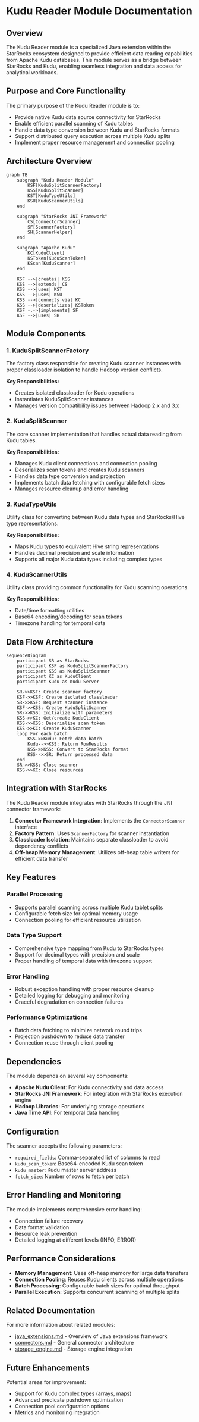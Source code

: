 # Kudu Reader Module Documentation

## Overview

The Kudu Reader module is a specialized Java extension within the StarRocks ecosystem designed to provide efficient data reading capabilities from Apache Kudu databases. This module serves as a bridge between StarRocks and Kudu, enabling seamless integration and data access for analytical workloads.

## Purpose and Core Functionality

The primary purpose of the Kudu Reader module is to:
- Provide native Kudu data source connectivity for StarRocks
- Enable efficient parallel scanning of Kudu tables
- Handle data type conversion between Kudu and StarRocks formats
- Support distributed query execution across multiple Kudu splits
- Implement proper resource management and connection pooling

## Architecture Overview

```mermaid
graph TB
    subgraph "Kudu Reader Module"
        KSF[KuduSplitScannerFactory]
        KSS[KuduSplitScanner]
        KST[KuduTypeUtils]
        KSU[KuduScannerUtils]
    end
    
    subgraph "StarRocks JNI Framework"
        CS[ConnectorScanner]
        SF[ScannerFactory]
        SH[ScannerHelper]
    end
    
    subgraph "Apache Kudu"
        KC[KuduClient]
        KSToken[KuduScanToken]
        KScan[KuduScanner]
    end
    
    KSF -->|creates| KSS
    KSS -->|extends| CS
    KSS -->|uses| KST
    KSS -->|uses| KSU
    KSS -->|connects via| KC
    KSS -->|deserializes| KSToken
    KSF -.->|implements| SF
    KSF -->|uses| SH
```

## Module Components

### 1. KuduSplitScannerFactory
The factory class responsible for creating Kudu scanner instances with proper classloader isolation to handle Hadoop version conflicts.

**Key Responsibilities:**
- Creates isolated classloader for Kudu operations
- Instantiates KuduSplitScanner instances
- Manages version compatibility issues between Hadoop 2.x and 3.x

### 2. KuduSplitScanner
The core scanner implementation that handles actual data reading from Kudu tables.

**Key Responsibilities:**
- Manages Kudu client connections and connection pooling
- Deserializes scan tokens and creates Kudu scanners
- Handles data type conversion and projection
- Implements batch data fetching with configurable fetch sizes
- Manages resource cleanup and error handling

### 3. KuduTypeUtils
Utility class for converting between Kudu data types and StarRocks/Hive type representations.

**Key Responsibilities:**
- Maps Kudu types to equivalent Hive string representations
- Handles decimal precision and scale information
- Supports all major Kudu data types including complex types

### 4. KuduScannerUtils
Utility class providing common functionality for Kudu scanning operations.

**Key Responsibilities:**
- Date/time formatting utilities
- Base64 encoding/decoding for scan tokens
- Timezone handling for temporal data

## Data Flow Architecture

```mermaid
sequenceDiagram
    participant SR as StarRocks
    participant KSF as KuduSplitScannerFactory
    participant KSS as KuduSplitScanner
    participant KC as KuduClient
    participant Kudu as Kudu Server
    
    SR->>KSF: Create scanner factory
    KSF->>KSF: Create isolated classloader
    SR->>KSF: Request scanner instance
    KSF->>KSS: Create KuduSplitScanner
    SR->>KSS: Initialize with parameters
    KSS->>KC: Get/create KuduClient
    KSS->>KSS: Deserialize scan token
    KSS->>KC: Create KuduScanner
    loop For each batch
        KSS->>Kudu: Fetch data batch
        Kudu-->>KSS: Return RowResults
        KSS->>KSS: Convert to StarRocks format
        KSS-->>SR: Return processed data
    end
    SR->>KSS: Close scanner
    KSS->>KC: Close resources
```

## Integration with StarRocks

The Kudu Reader module integrates with StarRocks through the JNI connector framework:

1. **Connector Framework Integration**: Implements the `ConnectorScanner` interface
2. **Factory Pattern**: Uses `ScannerFactory` for scanner instantiation
3. **Classloader Isolation**: Maintains separate classloader to avoid dependency conflicts
4. **Off-heap Memory Management**: Utilizes off-heap table writers for efficient data transfer

## Key Features

### Parallel Processing
- Supports parallel scanning across multiple Kudu tablet splits
- Configurable fetch size for optimal memory usage
- Connection pooling for efficient resource utilization

### Data Type Support
- Comprehensive type mapping from Kudu to StarRocks types
- Support for decimal types with precision and scale
- Proper handling of temporal data with timezone support

### Error Handling
- Robust exception handling with proper resource cleanup
- Detailed logging for debugging and monitoring
- Graceful degradation on connection failures

### Performance Optimizations
- Batch data fetching to minimize network round trips
- Projection pushdown to reduce data transfer
- Connection reuse through client pooling

## Dependencies

The module depends on several key components:

- **Apache Kudu Client**: For Kudu connectivity and data access
- **StarRocks JNI Framework**: For integration with StarRocks execution engine
- **Hadoop Libraries**: For underlying storage operations
- **Java Time API**: For temporal data handling

## Configuration

The scanner accepts the following parameters:
- `required_fields`: Comma-separated list of columns to read
- `kudu_scan_token`: Base64-encoded Kudu scan token
- `kudu_master`: Kudu master server address
- `fetch_size`: Number of rows to fetch per batch

## Error Handling and Monitoring

The module implements comprehensive error handling:
- Connection failure recovery
- Data format validation
- Resource leak prevention
- Detailed logging at different levels (INFO, ERROR)

## Performance Considerations

- **Memory Management**: Uses off-heap memory for large data transfers
- **Connection Pooling**: Reuses Kudu clients across multiple operations
- **Batch Processing**: Configurable batch sizes for optimal throughput
- **Parallel Execution**: Supports concurrent scanning of multiple splits

## Related Documentation

For more information about related modules:
- [java_extensions.md](java_extensions.md) - Overview of Java extensions framework
- [connectors.md](connectors.md) - General connector architecture
- [storage_engine.md](storage_engine.md) - Storage engine integration

## Future Enhancements

Potential areas for improvement:
- Support for Kudu complex types (arrays, maps)
- Advanced predicate pushdown optimization
- Connection pool configuration options
- Metrics and monitoring integration